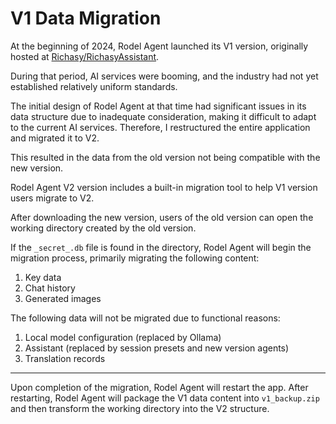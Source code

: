 # V1 Data Migration

At the beginning of 2024, Rodel Agent launched its V1 version, originally hosted at [Richasy/RichasyAssistant](https://github.com/Richasy/RichasyAssistant).

During that period, AI services were booming, and the industry had not yet established relatively uniform standards.

The initial design of Rodel Agent at that time had significant issues in its data structure due to inadequate consideration, making it difficult to adapt to the current AI services. Therefore, I restructured the entire application and migrated it to V2.

This resulted in the data from the old version not being compatible with the new version.

Rodel Agent V2 version includes a built-in migration tool to help V1 version users migrate to V2.

After downloading the new version, users of the old version can open the working directory created by the old version.

If the `_secret_.db` file is found in the directory, Rodel Agent will begin the migration process, primarily migrating the following content:

1. Key data
2. Chat history
3. Generated images

The following data will not be migrated due to functional reasons:

1. Local model configuration (replaced by Ollama)
2. Assistant (replaced by session presets and new version agents)
3. Translation records

---

Upon completion of the migration, Rodel Agent will restart the app. After restarting, Rodel Agent will package the V1 data content into `v1_backup.zip` and then transform the working directory into the V2 structure.